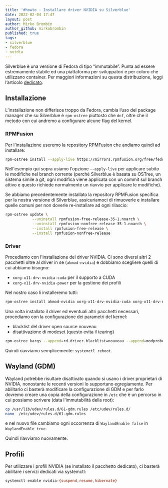 ```yaml
---
title: '#howto - Installare driver NVIDIA su Silverblue' 
date: 2022-02-04 17:47
layout: post 
author: Mirko Brombin
author_github: mirkobrombin 
published: true
tags: 
- silverblue 
- fedora
- nvidia
---
```


Silverblue è una versione di Fedora di tipo “immutabile”. Punta ad essere estremamente stabile ed una piattaforma per sviluppatori e per coloro che utilizzano container. Per maggiori informazioni su questa distribuzione, leggi l’articolo [dedicato](https://linuxhub.it/articles/howto-breve-introduzione-all-uso-di-silverblue/).

## Installazione

L’installazione non differisce troppo da Fedora, cambia l’uso del package manager che su Silverblue è `rpm-ostree` piuttosto che `dnf`, oltre che il metodo con cui andremo a configurare alcune flag del kernel.

### RPMFusion

Per l'installazione useremo la repository RPMFusion che andiamo quindi ad installare:

```bash
rpm-ostree install --apply-live https://mirrors.rpmfusion.org/free/fedora/rpmfusion-free-release-$(rpm -E %fedora).noarch.rpm https://mirrors.rpmfusion.org/nonfree/fedora/rpmfusion-nonfree-release-$(rpm -E %fedora).noarch.rpm
```

Nell'esempio qui sopra usiamo l'opzione `--apply-live` per applicare subito le modifiche nel branch corrente (perchè Silverblue è basata su OSTree, un sistema simile a git, ogni modifica viene applicata con un commit sul branch attivo e questo richiede normalmente un riavvio per applicare le modifiche).

Se abbiamo precedentemente installato la repository RPMFusion specifica per la nostra versione di Silverblue, assicuriamoci di rimuoverle e installare quelle comuni per non doverle re-installare ad ogni rilascio:

```bash
rpm-ostree update \
            --uninstall rpmfusion-free-release-35-1.noarch \
            --uninstall rpmfusion-nonfree-release-35-1.noarch \
            --install rpmfusion-free-release \
            --install rpmfusion-nonfree-release 
```

### Driver

Procediamo con l'installazione dei driver NVIDIA. Ci sono diversi altri 2 pacchetti oltre al driver in se (`akmod-nvidia`) e dobbiamo scegliere quelli di cui abbiamo bisogno:

* `xorg-x11-drv-nvidia-cuda` per il supporto a CUDA
* `xorg-x11-drv-nvidia-power` per la gestione dei profili

Nel nostro caso li installeremo tutti:

```bash
rpm-ostree install akmod-nvidia xorg-x11-drv-nvidia-cuda xorg-x11-drv-nvidia-power
```

Una volta installato il driver ed eventuali altri pacchetti necessari, procediamo con la configurazione dei parametri del kernel:

* blacklist del driver open source nouveau
* disattivazione di modeset (questo evita il tearing)

```bash
rpm-ostree kargs --append=rd.driver.blacklist=nouveau --append=modprobe.blacklist=nouveau --append=nvidia-drm.modeset=0
```

Quindi riavviamo semplicemente: `systemctl reboot`.

## Wayland (GDM)

Wayland potrebbe risultare disattivato quando si usano i driver proprietari di NVIDIA, nonostante le recenti versioni lo supportano egregiamente. Per abilitarlo ci basterà modificare la configurazione di GDM e per farlo dovremo creare una copia della configurazione in `/etc` che è un percorso in cui possiamo scrivere (data l'immutabilità della root):

```bash
cp /usr/lib/udev/rules.d/61-gdm.rules /etc/udev/rules.d/  
nano  /etc/udev/rules.d/61-gdm.rules
```

e nel nuovo file cambiamo ogni occorrenza di `WaylandEnable false` in `WaylandEnable true`.

Quindi riavviamo nuovamente.

## Profili

Per utilizzare i profili NVIDIA (se installato il pacchetto dedicato), ci basterà abilitare i servizi dedicati via systemctl:

```bash
systemctl enable nvidia-{suspend,resume,hibernate}
```
